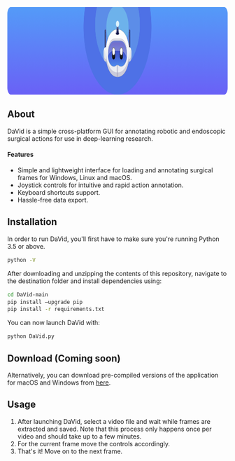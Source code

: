 <p align="center">
  <img src="https://github.com/cyrilzakka/DaVid/blob/main/DaVid-banner.png" width="700" height="200" alt="DaVid logo"/>
</p>


## About
DaVid is a simple cross-platform GUI for annotating robotic and endoscopic surgical actions for use in deep-learning research.

#### Features
* Simple and lightweight interface for loading and annotating surgical frames for Windows, Linux and macOS.
* Joystick controls for intuitive and rapid action annotation. 
* Keyboard shortcuts support.
* Hassle-free data export. 

## Installation
In order to run DaVid, you'll first have to make sure you're running Python 3.5 or above.
``` sh
python -V
```
After downloading and unzipping the contents of this repository, navigate to the destination folder and install dependencies using:
``` sh
cd DaVid-main
pip install –upgrade pip
pip install -r requirements.txt
```
You can now launch DaVid with:
``` sh
python DaVid.py
```

## Download (Coming soon)
Alternatively, you can download pre-compiled versions of the application for macOS and Windows from [here](https://github.com/cyrilzakka/DaVid/releases). 

## Usage
1. After launching DaVid, select a video file and wait while frames are extracted and saved. Note that this process only happens once per video and should take up to a few minutes.
2. For the current frame move the controls accordingly.
3. That's it! Move on to the next frame.
